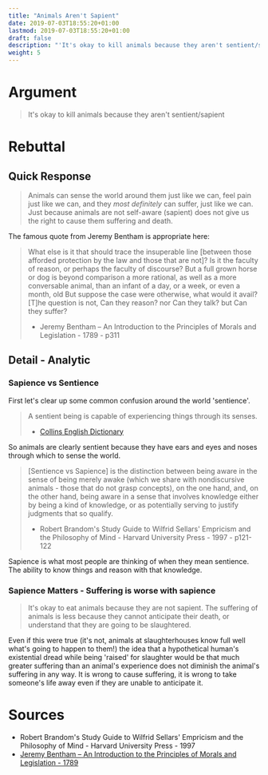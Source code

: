 ```yaml
---
title: "Animals Aren't Sapient"
date: 2019-07-03T18:55:20+01:00
lastmod: 2019-07-03T18:55:20+01:00
draft: false
description: "'It's okay to kill animals because they aren't sentient/sapient'"
weight: 5
---
```


# Argument 

> It's okay to kill animals because they aren't sentient/sapient

# Rebuttal

## Quick Response

> Animals can sense the world around them just like we can, feel pain just like we can, and they _most definitely_ can suffer, just like we can. Just because animals are not self-aware (sapient) does not give us the right to cause them suffering and death. 

The famous quote from Jeremy Bentham is appropriate here: 

> What else is it that should trace the insuperable line [between those afforded protection by the law and those that are not]? Is it the faculty of reason, or perhaps the faculty of discourse? But a full grown horse or dog is beyond comparison a more rational, as well as a more conversable animal, than an infant of a day, or a week, or even a month, old But suppose the case were otherwise, what would it avail? [T]he question is not, Can they reason? nor Can they talk? but Can they suffer?  
>  - Jeremy Bentham – An Introduction to the Principles of Morals and Legislation - 1789 - p311

## Detail - Analytic 

### Sapience vs Sentience

First let's clear up some common confusion around the world 'sentience'. 

> A sentient being is capable of experiencing things through its senses.  
> - [Collins English Dictionary](https://www.collinsdictionary.com/dictionary/english/sentient)

So animals are clearly sentient because they have ears and eyes and noses through which to sense the world.

> [Sentience vs Sapience] is the distinction between being aware in the sense of being merely
awake (which we share with nondiscursive animals - those that do not grasp concepts), on the one hand, and, on the other hand, being aware in a sense that involves knowledge either by being a kind of knowledge, or as potentially serving to justify judgments that so qualify.  
> - Robert Brandom's Study Guide to Wilfrid Sellars' Empricism and the Philosophy of Mind - Harvard University Press - 1997 - p121-122

Sapience is what most people are thinking of when they mean sentience. The ability to know things and reason with that knowledge.


### Sapience Matters - Suffering is worse with sapience

> It's okay to eat animals because they are not sapient. The suffering of animals is less because they cannot anticipate their death, or understand that they are going to be slaughtered.  

Even if this were true (it's not, animals at slaughterhouses know full well what's going to happen to them!) the idea that a hypothetical human's existential dread while being 'raised' for slaughter would be that much greater suffering than an animal's experience does not diminish the animal's suffering in any way. It is wrong to cause suffering, it is wrong to take someone's life away even if they are unable to anticipate it. 

# Sources

- Robert Brandom's Study Guide to Wilfrid Sellars' Empricism and the Philosophy of Mind - Harvard University Press - 1997 
- [Jeremy Bentham – An Introduction to the Principles of Morals and Legislation - 1789](https://books.google.co.uk/books?id=xqkSAQAAMAAJ&dq=An%20Introduction%20to%20the%20Principles%20of%20Morals%20and%20Legislation&pg=PA311#v=onepage&q&f=false)